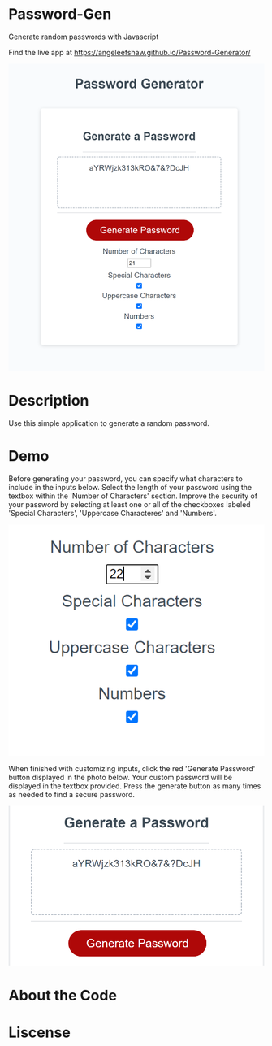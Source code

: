# Password-Gen
Generate random passwords with Javascript 

Find the live app at https://angeleefshaw.github.io/Password-Generator/

![Password-Homepage](./assets/password-generator-app-page.png)

# Description 

Use this simple application to generate a random password. 

# Demo 

Before generating your password, you can specify what characters to include in the inputs below. Select the length of your password using the textbox within the 'Number of Characters' section. Improve the security of your password by selecting at least one or all of the checkboxes labeled 'Special Characters', 'Uppercase Characteres' and 'Numbers'.

![inputs](./assets/password-generator-input-fields.png)

When finished with customizing inputs, click the red 'Generate Password' button displayed in the photo below. Your custom password will be displayed in the textbox provided. Press the generate button as many times as needed to find a secure password.

![generate](./assets/password-generator-create-password-button.png)

# About the Code 

# Liscense 